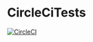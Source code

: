 # CircleCiTests
[![CircleCI](https://circleci.com/gh/matthiaslischka/CircleCiTests.svg?style=svg)](https://circleci.com/gh/matthiaslischka/CircleCiTests)
